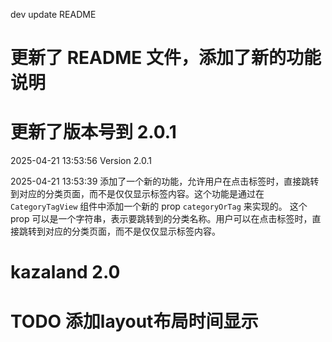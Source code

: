 
dev
update README




# 更新了 README 文件，添加了新的功能说明
# 更新了版本号到 2.0.1
2025-04-21 13:53:56
Version 2.0.1 

2025-04-21 13:53:39
添加了一个新的功能，允许用户在点击标签时，直接跳转到对应的分类页面，而不是仅仅显示标签内容。这个功能是通过在 `CategoryTagView` 组件中添加一个新的 prop `categoryOrTag` 来实现的。
这个 prop 可以是一个字符串，表示要跳转到的分类名称。用户可以在点击标签时，直接跳转到对应的分类页面，而不是仅仅显示标签内容。




# kazaland 2.0

# TODO 添加layout布局时间显示


